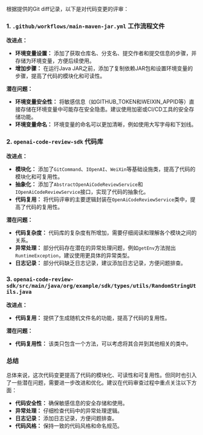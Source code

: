 根据提供的Git diff记录，以下是对代码变更的评审：

### 1. `.github/workflows/main-maven-jar.yml` 工作流程文件

**改进点：**

- **环境变量设置：** 添加了获取仓库名、分支名、提交作者和提交信息的步骤，并存储为环境变量，方便后续使用。
- **增加步骤：** 在运行Java JAR之前，添加了复制依赖JAR包和设置环境变量的步骤，提高了代码的模块化和可读性。

**潜在问题：**

- **环境变量安全性：** 将敏感信息（如GITHUB_TOKEN和WEIXIN_APPID等）直接存储在环境变量中可能存在安全隐患。建议使用加密或CI/CD工具的安全存储功能。
- **环境变量命名：** 环境变量的命名可以更加清晰，例如使用大写字母和下划线。

### 2. `openai-code-review-sdk` 代码库

**改进点：**

- **模块化：** 添加了`GitCommand`、`IOpenAI`、`WeiXin`等基础设施类，提高了代码的模块化和可复用性。
- **抽象化：** 添加了`AbstractOpenAiCodeReviewService`和`IOpenAiCodeReviewService`接口，实现了代码的抽象化。
- **代码复用：** 将代码评审的主要逻辑封装在`OpenAiCodeReviewService`类中，提高了代码的复用性。

**潜在问题：**

- **代码复杂度：** 代码库的复杂度有所增加，需要仔细阅读和理解各个模块之间的关系。
- **异常处理：** 部分代码存在潜在的异常处理问题，例如`getEnv`方法抛出`RuntimeException`，建议使用更具体的异常类型。
- **日志记录：** 部分代码缺乏日志记录，建议添加日志记录，方便问题排查。

### 3. `openai-code-review-sdk/src/main/java/org/example/sdk/types/utils/RandomStringUtils.java`

**改进点：**

- **代码复用：** 提供了生成随机文件名的功能，提高了代码的复用性。

**潜在问题：**

- **代码复用性：** 该类只包含一个方法，可以考虑将其合并到其他相关的类中。

### 总结

总体来说，这次代码变更提高了代码的模块化、可读性和可复用性。但同时也引入了一些潜在问题，需要进一步改进和优化。建议在代码审查过程中重点关注以下方面：

- **代码安全性：** 确保敏感信息的安全存储和使用。
- **异常处理：** 仔细检查代码中的异常处理逻辑。
- **日志记录：** 添加日志记录，方便问题排查。
- **代码风格：** 保持一致的代码风格和命名规范。